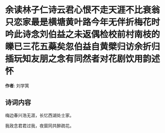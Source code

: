 # 余读林子仁诗云君心恨不走天涯不比衰翁只恋家最是横塘黄叶路今年无伴折梅花时吟此诗念刘伯益之未返偶检校前村南枝的皪已三花五蘂矣忽伯益自黄檗归访余折归插玩知友朋之念有同然者对花剧饮用韵述怀

**作者**: 刘学箕

## 诗词内容

梅边春兴浩无涯，长忆西湖处士家。

我政念君君过我，夜窗同共醉疏花。

